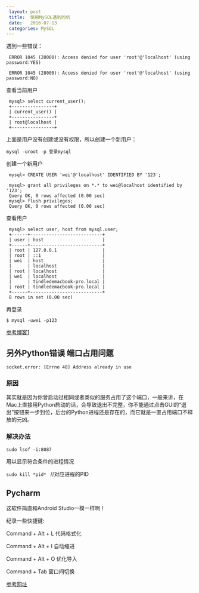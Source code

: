 ```yaml
---
 layout: post  
 title:  使用MySQL遇到的坑   
 date:   2016-07-13   
 categories: MySQL  
---
```

 
 遇到一些错误：
 
```
 ERROR 1045 (28000): Access denied for user 'root'@'localhost' (using password:YES)
 
 ERROR 1045 (28000): Access denied for user 'root'@'localhost' (using password:NO)
```

 
 查看当前用户

```
 mysql> select current_user();
 +----------------+
 | current_user() |
 +----------------+
 | root@localhost |
 +----------------+
```

 上面是用户没有创建或没有权限，所以创建一个新用户：
 
 `mysql -uroot -p 登录mysql`

 创建一个新用户

```
 mysql> CREATE USER 'wei'@'localhost' IDENTIFIED BY '123'; 
 
 mysql> grant all privileges on *.* to wei@localhost identified by '123';
 Query OK, 0 rows affected (0.00 sec)
 mysql> flush privileges;
 Query OK, 0 rows affected (0.00 sec)
```
 
 查看用户
 
```
 mysql> select user, host from mysql.user;
 +------+---------------------------+
 | user | host                      |
 +------+---------------------------+
 | root | 127.0.0.1                 |
 | root | ::1                       |
 | wei  | host                      |
 |      | localhost                 |
 | root | localhost                 |
 | wei  | localhost                 |
 |      | tindledemacbook-pro.local |
 | root | tindledemacbook-pro.local |
 +------+---------------------------+
 8 rows in set (0.00 sec)
```
 
 再登录
 
`$ mysql -uwei -p123`

[参考博客1](http://blog.csdn.net/lioncode/article/details/7917310)


## 另外Python错误 端口占用问题

`socket.error: [Errno 48] Address already in use `

### 原因

其实就是因为你曾启动过相同或者类似的服务占用了这个端口，一般来讲，在Mac上直接用Python启动的话，会导致退出不完整，你不能通过点击GUI的“退出”按钮来一步到位，后台的Python进程还是存在的，而它就是一直占用端口不释放的元凶。

### 解决办法

`sudo lsof -i:8087`

用以显示符合条件的进程情况
 
`sudo kill *pid* ` //对应进程的PID


## Pycharm

这软件简直和Android Studio一模一样啊！

纪录一些快捷键:

Command + Alt + L 代码格式化

Command + Alt + I 自动缩进

Command + Alt + O 优化导入

Command + Tab 窗口间切换

[参考网址](http://www.2cto.com/os/201410/341542.html)
